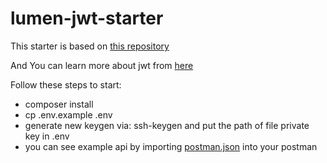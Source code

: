 # lumen-jwt-starter
This starter is based on [this repository](https://github.com/Spomky-Labs/jose)

And You can learn more about jwt from [here](https://jwt.io/)

Follow these steps to start:
* composer install
* cp .env.example .env
* generate new keygen via: ssh-keygen and put the path of file private key in .env
* you can see example api by importing [postman.json](https://raw.githubusercontent.com/hamedzarei7232/lumen-jwt-starter/master/postman.json) into your postman
